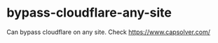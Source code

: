 # bypass-cloudflare-any-site
Can bypass cloudflare on any site. Check https://www.capsolver.com/ 











                 